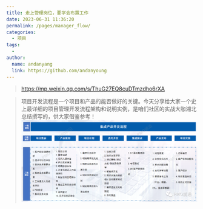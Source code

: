```yaml
---
title: 走上管理岗位，要学会布置工作
date: 2023-06-31 11:36:20
permalink: /pages/manager_flow/
categories:
  - 项目
tags:
  -
author:
  name: andanyang
  link: https://github.com/andanyoung
---
```


> https://mp.weixin.qq.com/s/ThuG27EQ8cuDTmzdho6rXA

> 项目开发流程是一个项目和产品的能否做好的关键。今天分享给大家一个史上最详细的项目管理开发流程架构和说明实例，是咱们社区的实战大咖湘北总结撰写的，供大家借鉴参考！
> ![](../.vuepress/public/project/09-12o11o21-jkadkad-aoqwoiq.png)
